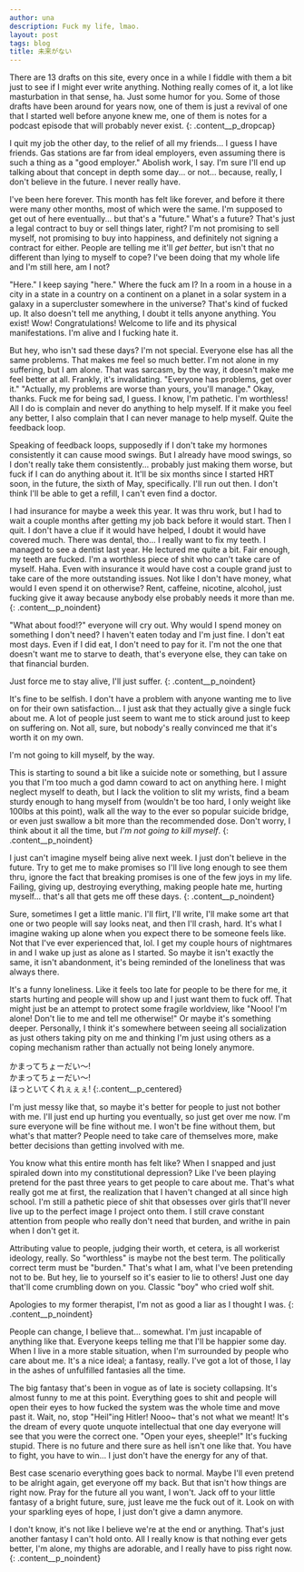 ```yaml
---
author: una
description: Fuck my life, lmao.
layout: post
tags: blog
title: 未来がない
---
```


There are 13 drafts on this site, every once in a while I fiddle with them a bit
just to see if I might ever write anything. Nothing really comes of it, a lot
like masturbation in that sense, ha. Just some humor for you. Some of those
drafts have been around for years now, one of them is just a revival of one that
I started well before anyone knew me, one of them is notes for a podcast episode
that will probably never exist.
{: .content__p_dropcap}

I quit my job the other day, to the relief of all my friends... I guess I have
friends. Gas stations are far from ideal employers, even assuming there is such
a thing as a "good employer." Abolish work, I say. I'm sure I'll end up talking
about that concept in depth some day... or not... because, really, I don't
believe in the future. I never really have.

I've been here forever. This month has felt like forever, and before it there
were many other months, most of which were the same. I'm supposed to get out of
here eventually... but that's a "future." What's a future? That's just a legal
contract to buy or sell things later, right? I'm not promising to sell myself,
not promising to buy into happiness, and definitely not signing a contract for
either. People are telling me it'll _get better_, but isn't that no different
than lying to myself to cope? I've been doing that my whole life and I'm still
here, am I not?

"Here." I keep saying "here." Where the fuck am I? In a room in a house in a
city in a state in a country on a continent on a planet in a solar system in a
galaxy in a supercluster somewhere in the universe? That's kind of fucked up. It
also doesn't tell me anything, I doubt it tells anyone anything. You exist! Wow!
Congratulations! Welcome to life and its physical manifestations. I'm alive and
I fucking hate it.

But hey, who isn't sad these days? I'm not special. Everyone else has all the
same problems. That makes me feel so much better. I'm not alone in my suffering,
but I am alone. That was sarcasm, by the way, it doesn't make me feel better at
all. Frankly, it's invalidating. "Everyone has problems, get over it."
"Actually, my problems are worse than yours, you'll manage." Okay, thanks. Fuck
me for being sad, I guess. I know, I'm pathetic. I'm worthless! All I do is
complain and never do anything to help myself. If it make you feel any better, I
also complain that I can never manage to help myself. Quite the feedback loop.

Speaking of feedback loops, supposedly if I don't take my hormones consistently
it can cause mood swings. But I already have mood swings, so I don't really take
them consistently... probably just making them worse, but fuck if I can do
anything about it. It'll be six months since I started HRT soon, in the future,
the sixth of May, specifically. I'll run out then. I don't think I'll be able to
get a refill, I can't even find a doctor.

I had insurance for maybe a week this year. It was thru work, but I had to wait
a couple months after getting my job back before it would start. Then I quit. I
don't have a clue if it would have helped, I doubt it would have covered much.
There was dental, tho... I really want to fix my teeth. I managed to see a
dentist last year. He lectured me quite a bit. Fair enough, my teeth are fucked.
I'm a worthless piece of shit who can't take care of myself. Haha. Even with
insurance it would have cost a couple grand just to take care of the more
outstanding issues. Not like I don't have money, what would I even spend it on
otherwise? Rent, caffeine, nicotine, alcohol, just fucking give it away because
anybody else probably needs it more than me.
{: .content__p_noindent}

"What about food!?" everyone will cry out. Why would I spend money on something
I don't need? I haven't eaten today and I'm just fine. I don't eat most days.
Even if I did eat, I don't need to pay for it. I'm not the one that doesn't want
me to starve to death, that's everyone else, they can take on that financial
burden.

Just force me to stay alive, I'll just suffer.
{: .content__p_noindent}

It's fine to be selfish. I don't have a problem with anyone wanting me to live
on for their own satisfaction... I just ask that they actually give a single
fuck about me. A lot of people just seem to want me to stick around just to
keep on suffering on. Not all, sure, but nobody's really convinced me that it's
worth it on my own.

I'm not going to kill myself, by the way.

This is starting to sound a bit like a suicide note or something, but I assure
you that I'm too much a god damn coward to act on anything here. I might neglect
myself to death, but I lack the volition to slit my wrists, find a beam sturdy
enough to hang myself from (wouldn't be too hard, I only weight like 100lbs at
this point), walk all the way to the ever so popular suicide bridge, or even
just swallow a bit more than the recommended dose. Don't worry, I think about it
all the time, but _I'm not going to kill myself_.
{: .content__p_noindent}

I just can't imagine myself being alive next week. I just don't believe in the
future. Try to get me to make promises so I'll live long enough to see them
thru, ignore the fact that breaking promises is one of the few joys in my life.
Failing, giving up, destroying everything, making people hate me, hurting
myself... that's all that gets me off these days.
{: .content__p_noindent}

Sure, sometimes I get a little manic. I'll flirt, I'll write, I'll make some art
that one or two people will say looks neat, and then I'll crash, hard. It's what
I imagine waking up alone when you expect there to be someone feels like. Not
that I've ever experienced that, lol. I get my couple hours of nightmares in and
I wake up just as alone as I started. So maybe it isn't exactly the same, it
isn't abandonment, it's being reminded of the loneliness that was always there.

It's a funny loneliness. Like it feels too late for people to be there for me,
it starts hurting and people will show up and I just want them to fuck off. That
might just be an attempt to protect some fragile worldview, like "Nooo! I'm
alone! Don't lie to me and tell me otherwise!" Or maybe it's something deeper.
Personally, I think it's somewhere between seeing all socialization as just
others taking pity on me and thinking I'm just using others as a coping
mechanism rather than actually not being lonely anymore.

かまってちょーだい～!<br/>
かまってちょーだい～!<br/>
ほっといてくれぇぇぇ!
{:.content__p_centered}

I'm just messy like that, so maybe it's better for people to just not bother
with me. I'll just end up hurting you eventually, so just get over me now. I'm
sure everyone will be fine without me. I won't be fine without them, but what's
that matter? People need to take care of themselves more, make better decisions
than getting involved with me.

You know what this entire month has felt like? When I snapped and just spiraled
down into my constitutional depression? Like I've been playing pretend for the
past three years to get people to care about me. That's what really got me at
first, the realization that I haven't changed at all since high school. I'm
still a pathetic piece of shit that obsesses over girls that'll never live up to
the perfect image I project onto them. I still crave constant attention from
people who really don't need that burden, and writhe in pain when I don't get
it.

Attributing value to people, judging their worth, et cetera, is all workerist
ideology, really. So "worthless" is maybe not the best term. The politically
correct term must be "burden." That's what I am, what I've been pretending not
to be. But hey, lie to yourself so it's easier to lie to others! Just one day
that'll come crumbling down on you. Classic "boy" who cried wolf shit.

Apologies to my former therapist, I'm not as good a liar as I thought I was.
{: .content__p_noindent}

People can change, I believe that... somewhat. I'm just incapable of anything
like that. Everyone keeps telling me that I'll be happier some day. When I live
in a more stable situation, when I'm surrounded by people who care about me.
It's a nice ideal; a fantasy, really. I've got a lot of those, I lay in the
ashes of unfulfilled fantasies all the time.

The big fantasy that's been in vogue as of late is society collapsing. It's
almost funny to me at this point. Everything goes to shit and people will open
their eyes to how fucked the system was the whole time and move past it. Wait,
no, stop "Heil"ing Hitler! Nooo~ that's not what we meant! It's the dream of
every quote unquote intellectual that one day everyone will see that you were
the correct one. "Open your eyes, sheeple!" It's fucking stupid. There is no
future and there sure as hell isn't one like that. You have to fight, you have
to win... I just don't have the energy for any of that.

Best case scenario everything goes back to normal. Maybe I'll even pretend to be
alright again, get everyone off my back. But that isn't how things are right
now. Pray for the future all you want, I won't. Jack off to your little fantasy
of a bright future, sure, just leave me the fuck out of it. Look on with your
sparkling eyes of hope, I just don't give a damn anymore.

I don't know, it's not like I believe we're at the end or anything. That's just
another fantasy I can't hold onto. All I really know is that nothing ever gets
better, I'm alone, my thighs are adorable, and I really have to piss right now.
{: .content__p_noindent}

